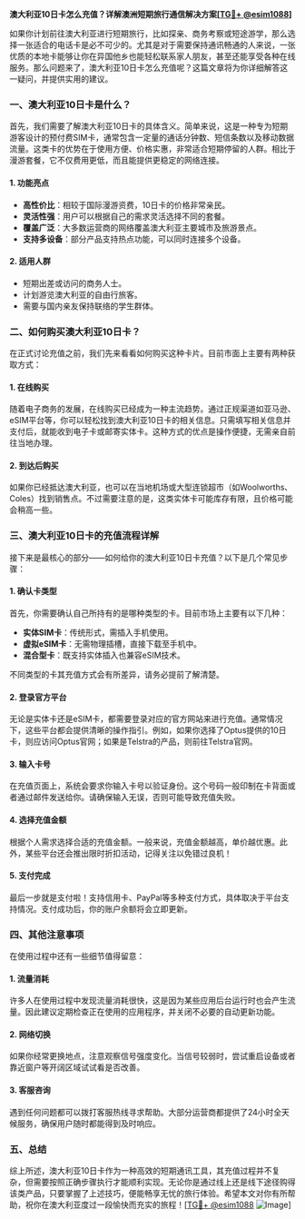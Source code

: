 **澳大利亚10日卡怎么充值？详解澳洲短期旅行通信解决方案[[TG💪+ @esim1088](https://t.me/s/esim1088)]**

如果你计划前往澳大利亚进行短期旅行，比如探亲、商务考察或短途游学，那么选择一张适合的电话卡是必不可少的。尤其是对于需要保持通讯畅通的人来说，一张优质的本地卡能够让你在异国他乡也能轻松联系家人朋友，甚至还能享受各种在线服务。那么问题来了，澳大利亚10日卡怎么充值呢？这篇文章将为你详细解答这一疑问，并提供实用的建议。

### 一、澳大利亚10日卡是什么？

首先，我们需要了解澳大利亚10日卡的具体含义。简单来说，这是一种专为短期游客设计的预付费SIM卡，通常包含一定量的通话分钟数、短信条数以及移动数据流量。这类卡的优势在于使用方便、价格实惠，非常适合短期停留的人群。相比于漫游套餐，它不仅费用更低，而且能提供更稳定的网络连接。

#### 1. 功能亮点

- **高性价比**：相较于国际漫游资费，10日卡的价格非常亲民。
- **灵活性强**：用户可以根据自己的需求灵活选择不同的套餐。
- **覆盖广泛**：大多数运营商的网络覆盖澳大利亚主要城市及旅游景点。
- **支持多设备**：部分产品支持热点功能，可以同时连接多个设备。

#### 2. 适用人群

- 短期出差或访问的商务人士。
- 计划游览澳大利亚的自由行旅客。
- 需要与国内亲友保持联络的学生群体。

### 二、如何购买澳大利亚10日卡？

在正式讨论充值之前，我们先来看看如何购买这种卡片。目前市面上主要有两种获取方式：

#### 1. 在线购买

随着电子商务的发展，在线购买已经成为一种主流趋势。通过正规渠道如亚马逊、eSIM平台等，你可以轻松找到澳大利亚10日卡的相关信息。只需填写相关信息并支付后，就能收到电子卡或邮寄实体卡。这种方式的优点是操作便捷，无需亲自前往当地办理。

#### 2. 到达后购买

如果你已经抵达澳大利亚，也可以在当地机场或大型连锁超市（如Woolworths、Coles）找到销售点。不过需要注意的是，这类实体卡可能库存有限，且价格可能会稍高一些。

### 三、澳大利亚10日卡的充值流程详解

接下来是最核心的部分——如何给你的澳大利亚10日卡充值？以下是几个常见步骤：

#### 1. 确认卡类型

首先，你需要确认自己所持有的是哪种类型的卡。目前市场上主要有以下几种：

- **实体SIM卡**：传统形式，需插入手机使用。
- **虚拟eSIM卡**：无需物理插槽，直接下载至手机中。
- **混合型卡**：既支持实体插入也兼容eSIM技术。

不同类型的卡其充值方式会有所差异，请务必提前了解清楚。

#### 2. 登录官方平台

无论是实体卡还是eSIM卡，都需要登录对应的官方网站来进行充值。通常情况下，这些平台都会提供清晰的操作指引。例如，如果你选择了Optus提供的10日卡，则应访问Optus官网；如果是Telstra的产品，则前往Telstra官网。

#### 3. 输入卡号

在充值页面上，系统会要求你输入卡号以验证身份。这个号码一般印制在卡背面或者通过邮件发送给你。请确保输入无误，否则可能导致充值失败。

#### 4. 选择充值金额

根据个人需求选择合适的充值金额。一般来说，充值金额越高，单价越优惠。此外，某些平台还会推出限时折扣活动，记得关注以免错过良机！

#### 5. 支付完成

最后一步就是支付啦！支持信用卡、PayPal等多种支付方式，具体取决于平台支持情况。支付成功后，你的账户余额将会立即更新。

### 四、其他注意事项

在使用过程中还有一些细节值得留意：

#### 1. 流量消耗

许多人在使用过程中发现流量消耗很快，这是因为某些应用后台运行时也会产生流量。因此建议定期检查正在使用的应用程序，并关闭不必要的自动更新功能。

#### 2. 网络切换

如果你经常更换地点，注意观察信号强度变化。当信号较弱时，尝试重启设备或者靠近窗户等开阔区域试试看是否改善。

#### 3. 客服咨询

遇到任何问题都可以拨打客服热线寻求帮助。大部分运营商都提供了24小时全天候服务，确保用户随时都能得到及时响应。

### 五、总结

综上所述，澳大利亚10日卡作为一种高效的短期通讯工具，其充值过程并不复杂，但需要按照正确步骤执行才能顺利实现。无论你是通过线上还是线下途径购得该类产品，只要掌握了上述技巧，便能畅享无忧的旅行体验。希望本文对你有所帮助，祝你在澳大利亚度过一段愉快而充实的旅程！[[TG💪+ @esim1088](https://t.me/s/esim1088) ![Image](https://i.postimg.cc/4NQfJmqS/Snipaste-2025-05-13-00-14-12.png)]